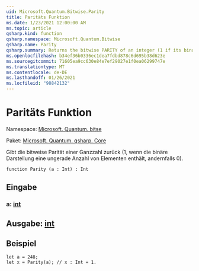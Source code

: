 ```yaml
---
uid: Microsoft.Quantum.Bitwise.Parity
title: Paritäts Funktion
ms.date: 1/23/2021 12:00:00 AM
ms.topic: article
qsharp.kind: function
qsharp.namespace: Microsoft.Quantum.Bitwise
qsharp.name: Parity
qsharp.summary: Returns the bitwise PARITY of an integer (1 if its binary representation contains odd number of ones and 0 otherwise).
ms.openlocfilehash: b34ef36b0336ec1dea7fdbd878c6d695b38d623e
ms.sourcegitcommit: 71605ea9cc630e84e7ef29027e1f0ea06299747e
ms.translationtype: MT
ms.contentlocale: de-DE
ms.lasthandoff: 01/26/2021
ms.locfileid: "98842132"
---
```

# <a name="parity-function"></a>Paritäts Funktion

Namespace: [Microsoft. Quantum. bitse](xref:Microsoft.Quantum.Bitwise)

Paket: [Microsoft. Quantum. qsharp. Core](https://nuget.org/packages/Microsoft.Quantum.QSharp.Core)


Gibt die bitweise Parität einer Ganzzahl zurück (1, wenn die binäre Darstellung eine ungerade Anzahl von Elementen enthält, andernfalls 0).

```qsharp
function Parity (a : Int) : Int
```


## <a name="input"></a>Eingabe

### <a name="a--int"></a>a: [int](xref:microsoft.quantum.lang-ref.int)





## <a name="output--int"></a>Ausgabe: [int](xref:microsoft.quantum.lang-ref.int)



## <a name="example"></a>Beispiel

```qsharp
let a = 248;
let x = Parity(a); // x : Int = 1.
```
